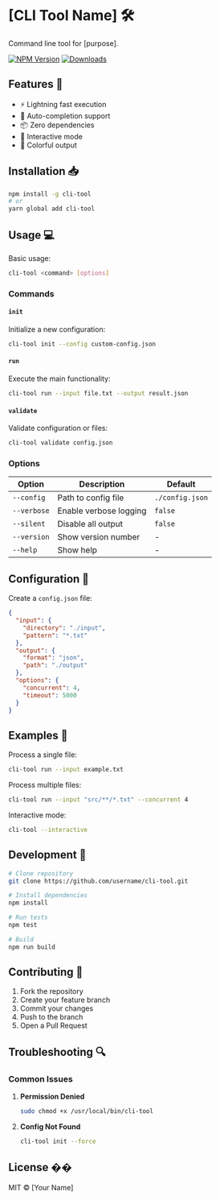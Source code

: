 # [CLI Tool Name] 🛠️

Command line tool for [purpose].

[![NPM Version](https://img.shields.io/npm/v/cli-tool.svg)](https://npmjs.org/package/cli-tool)
[![Downloads](https://img.shields.io/npm/dm/cli-tool.svg)](https://npmjs.org/package/cli-tool)

## Features 🚀

- ⚡️ Lightning fast execution
- 🔄 Auto-completion support
- 📦 Zero dependencies
- 🎯 Interactive mode
- 🌈 Colorful output

## Installation 📥

```bash
npm install -g cli-tool
# or
yarn global add cli-tool
```

## Usage 💻

Basic usage:
```bash
cli-tool <command> [options]
```

### Commands

#### `init`
Initialize a new configuration:
```bash
cli-tool init --config custom-config.json
```

#### `run`
Execute the main functionality:
```bash
cli-tool run --input file.txt --output result.json
```

#### `validate`
Validate configuration or files:
```bash
cli-tool validate config.json
```

### Options

| Option | Description | Default |
|--------|-------------|---------|
| `--config` | Path to config file | `./config.json` |
| `--verbose` | Enable verbose logging | `false` |
| `--silent` | Disable all output | `false` |
| `--version` | Show version number | - |
| `--help` | Show help | - |

## Configuration 🔧

Create a `config.json` file:

```json
{
  "input": {
    "directory": "./input",
    "pattern": "*.txt"
  },
  "output": {
    "format": "json",
    "path": "./output"
  },
  "options": {
    "concurrent": 4,
    "timeout": 5000
  }
}
```

## Examples 📝

Process a single file:
```bash
cli-tool run --input example.txt
```

Process multiple files:
```bash
cli-tool run --input "src/**/*.txt" --concurrent 4
```

Interactive mode:
```bash
cli-tool --interactive
```

## Development 🔨

```bash
# Clone repository
git clone https://github.com/username/cli-tool.git

# Install dependencies
npm install

# Run tests
npm test

# Build
npm run build
```

## Contributing 🤝

1. Fork the repository
2. Create your feature branch
3. Commit your changes
4. Push to the branch
5. Open a Pull Request

## Troubleshooting 🔍

### Common Issues

1. **Permission Denied**
   ```bash
   sudo chmod +x /usr/local/bin/cli-tool
   ```

2. **Config Not Found**
   ```bash
   cli-tool init --force
   ```

## License ��

MIT © [Your Name] 